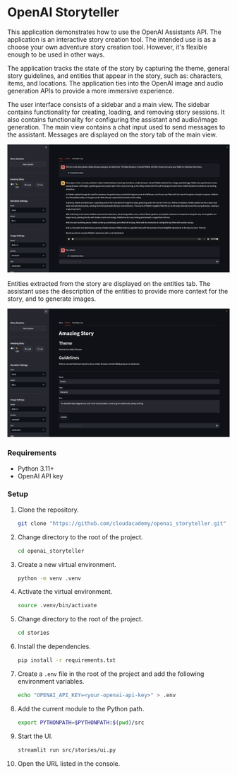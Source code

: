 # OpenAI Storyteller

This application demonstrates how to use the OpenAI Assistants API. The application is an interactive story creation tool. The intended use is as a choose your own adventure story creation tool. However, it's flexible enough to be used in other ways.

The application tracks the state of the story by capturing the theme, general story guidelines, and entities that appear in the story, such as: characters, items, and locations. The application ties into the OpenAI image and audio generation APIs to provide a more immersive experience. 

The user interface consists of a sidebar and a main view. The sidebar contains functionality for creating, loading, and removing story sessions. It also contains functionality for configuring the assistant and audio/image generation. The main view contains a chat input used to send messages to the assistant. Messages are displayed on the story tab of the main view. 

![The Story Tab](./screenshots/story.png)

Entities extracted from the story are displayed on the entities tab. The assistant uses the description of the entities to provide more context for the story, and to generate images.

![Entities Tab](./screenshots/entities.png)


### Requirements

- Python 3.11+
- OpenAI API key


### Setup

1. Clone the repository.
    ```bash
    git clone "https://github.com/cloudacademy/openai_storyteller.git"

2. Change directory to the root of the project.
    ```bash
    cd openai_storyteller
    ```
    
3. Create a new virtual environment.
    ```bash
    python -m venv .venv
    ```

4. Activate the virtual environment.
    ```bash
    source .venv/bin/activate
    ```

5. Change directory to the root of the project.
    ```bash
    cd stories
    ```

6. Install the dependencies.
    ```bash
    pip install -r requirements.txt
    ```

7. Create a `.env` file in the root of the project and add the following environment variables.
    ```bash
    echo "OPENAI_API_KEY=<your-openai-api-key>" > .env
    ```

8. Add the current module to the Python path.
    ```bash
    export PYTHONPATH=$PYTHONPATH:$(pwd)/src
    ```

9. Start the UI.
    ```bash
    streamlit run src/stories/ui.py
    ```

10. Open the URL listed in the console.


